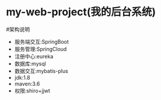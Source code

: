 # my-web-project(我的后台系统)
#架构说明
* 服务端交互:SpringBoot
* 服务管理:SpringCloud
* 注册中心:eureka
* 数据库:mysql
* 数据交互:mybatis-plus
* jdk:1.8
* maven:3.6
* 权限:shiro+jjwt

